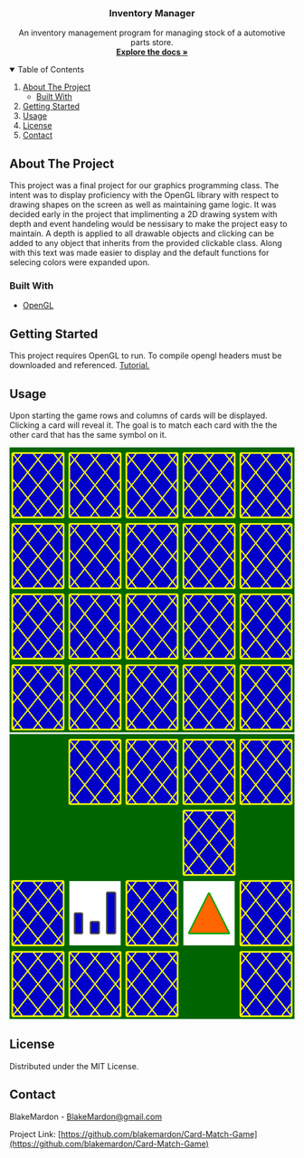 <!--
*** Thanks for checking out the Best-README-Template. If you have a suggestion
*** that would make this better, please fork the repo and create a pull request
*** or simply open an issue with the tag "enhancement".
*** Thanks again! Now go create something AMAZING! :D
-->



<!-- PROJECT SHIELDS -->
<!--
*** I'm using markdown "reference style" links for readability.
*** Reference links are enclosed in brackets [ ] instead of parentheses ( ).
*** See the bottom of this document for the declaration of the reference variables
*** for contributors-url, forks-url, etc. This is an optional, concise syntax you may use.
*** https://www.markdownguide.org/basic-syntax/#reference-style-links
-->

<!-- PROJECT LOGO -->
<br />
  <h3 align="center">Inventory Manager</h3>

  <p align="center">
    An inventory management program for managing stock of a automotive parts store.
    <br />
    <a href="https://github.com/blakemardon/Card-Match-Game"><strong>Explore the docs »</strong></a>
  </p>
</p>



<!-- TABLE OF CONTENTS -->
<details open="open">
  <summary>Table of Contents</summary>
  <ol>
    <li>
      <a href="#about-the-project">About The Project</a>
      <ul>
        <li><a href="#built-with">Built With</a></li>
      </ul>
    </li>
    <li><a href="#getting-started">Getting Started</a></li>
    <li><a href="#usage">Usage</a></li>
    <li><a href="#license">License</a></li>
    <li><a href="#contact">Contact</a></li>
  </ol>
</details>



<!-- ABOUT THE PROJECT -->
## About The Project

This project was a final project for our graphics programming class. The intent was to display proficiency with the OpenGL library with respect to drawing shapes on the screen as well as maintaining game logic. It was decided early in the project that implimenting a 2D drawing system with depth and event handeling would be nessisary to make the project easy to maintain. A depth is applied to all drawable objects and clicking can be added to any object that inherits from the provided clickable class. Along with this text was made easier to display and the default functions for selecing colors were expanded upon.

### Built With

* [OpenGL](https://www.opengl.org/)



<!-- GETTING STARTED -->
## Getting Started

This project requires OpenGL to run. To compile opengl headers must be downloaded and referenced. [Tutorial.](https://www.absingh.com/opengl/)


<!-- USAGE EXAMPLES -->
## Usage

Upon starting the game rows and columns of cards will be displayed. Clicking a card will reveal it. The goal is to match each card with the the other card that has the same symbol on it.

<img src="Images/First.png" alt="First">
<img src="Images/Second.png" alt="Second">


<!-- LICENSE -->
## License

Distributed under the MIT License.



<!-- CONTACT -->
## Contact

BlakeMardon - BlakeMardon@gmail.com

Project Link: [https://github.com/blakemardon/Card-Match-Game](https://github.com/blakemardon/Card-Match-Game)


